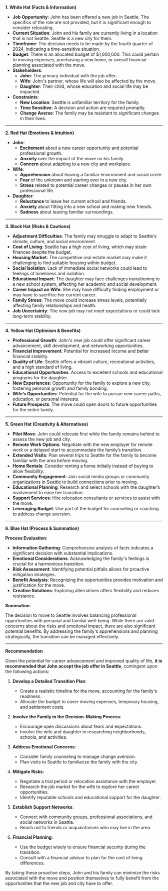 **1. White Hat (Facts & Information)**

- **Job Opportunity**: John has been offered a new job in Seattle. The specifics of the role are not provided, but it is significant enough to consider relocating.
- **Current Situation**: John and his family are currently living in a location that is not Seattle. Seattle is a new city for them.
- **Timeframe**: The decision needs to be made by the fourth quarter of 2024, indicating a time-sensitive situation.
- **Budget**: There is an allocated budget of $1,000,000. This could pertain to moving expenses, purchasing a new home, or overall financial planning associated with the move.
- **Stakeholders**:
  - **John**: The primary individual with the job offer.
  - **Wife**: John's partner, whose life will also be affected by the move.
  - **Daughter**: Their child, whose education and social life may be impacted.
- **Constraints**:
  - **New Location**: Seattle is unfamiliar territory for the family.
  - **Time Sensitive**: A decision and action are required promptly.
  - **Change Averse**: The family may be resistant to significant changes in their lives.

---

**2. Red Hat (Emotions & Intuition)**

- **John**:
  - **Excitement** about a new career opportunity and potential professional growth.
  - **Anxiety** over the impact of the move on his family.
  - **Concern** about adapting to a new city and workplace.
- **Wife**:
  - **Apprehension** about leaving a familiar environment and social circle.
  - **Fear** of the unknown and starting over in a new city.
  - **Stress** related to potential career changes or pauses in her own professional life.
- **Daughter**:
  - **Reluctance** to leave her current school and friends.
  - **Anxiety** about fitting into a new school and making new friends.
  - **Sadness** about leaving familiar surroundings.

---

**3. Black Hat (Risks & Cautions)**

- **Adjustment Difficulties**: The family may struggle to adapt to Seattle's climate, culture, and social environment.
- **Cost of Living**: Seattle has a high cost of living, which may strain finances despite the budget.
- **Housing Market**: The competitive real estate market may make it challenging to find suitable housing within budget.
- **Social Isolation**: Lack of immediate social networks could lead to feelings of loneliness and isolation.
- **Educational Impact**: The daughter may face challenges transitioning to a new school system, affecting her academic and social development.
- **Career Impact on Wife**: She may have difficulty finding employment or may have to sacrifice her current career.
- **Family Stress**: The move could increase stress levels, potentially affecting family relationships and health.
- **Job Uncertainty**: The new job may not meet expectations or could lack long-term stability.

---

**4. Yellow Hat (Optimism & Benefits)**

- **Professional Growth**: John's new job could offer significant career advancement, skill development, and networking opportunities.
- **Financial Improvement**: Potential for increased income and better financial stability.
- **Quality of Life**: Seattle offers a vibrant culture, recreational activities, and a high standard of living.
- **Educational Opportunities**: Access to excellent schools and educational programs for the daughter.
- **New Experiences**: Opportunity for the family to explore a new city, fostering personal growth and family bonding.
- **Wife’s Opportunities**: Potential for the wife to pursue new career paths, education, or personal interests.
- **Future Prospects**: The move could open doors to future opportunities for the entire family.

---

**5. Green Hat (Creativity & Alternatives)**

- **Pilot Move**: John could relocate first while the family remains behind to assess the new job and city.
- **Remote Work Options**: Negotiate with the new employer for remote work or a delayed start to accommodate the family’s transition.
- **Extended Visits**: Plan several trips to Seattle for the family to become familiar with the area before moving.
- **Home Rentals**: Consider renting a home initially instead of buying to allow flexibility.
- **Community Engagement**: Join social media groups or community organizations in Seattle to build connections prior to moving.
- **Educational Planning**: Research and select schools with the daughter’s involvement to ease her transition.
- **Support Services**: Hire relocation consultants or services to assist with the move.
- **Leveraging Budget**: Use part of the budget for counseling or coaching to address change aversion.

---

**6. Blue Hat (Process & Summation)**

**Process Evaluation**:

- **Information Gathering**: Comprehensive analysis of facts indicates a significant decision with substantial implications.
- **Emotional Considerations**: Acknowledging the family's feelings is crucial for a harmonious transition.
- **Risk Assessment**: Identifying potential pitfalls allows for proactive mitigation strategies.
- **Benefit Analysis**: Recognizing the opportunities provides motivation and justification for the move.
- **Creative Solutions**: Exploring alternatives offers flexibility and reduces resistance.

**Summation**:

The decision to move to Seattle involves balancing professional opportunities with personal and familial well-being. While there are valid concerns about the risks and emotional impact, there are also significant potential benefits. By addressing the family's apprehensions and planning strategically, the transition can be managed effectively.

---

**Recommendation**

Given the potential for career advancement and improved quality of life, **it is recommended that John accept the job offer in Seattle**, contingent upon the following actions:

1. **Develop a Detailed Transition Plan**:
   - Create a realistic timeline for the move, accounting for the family's readiness.
   - Allocate the budget to cover moving expenses, temporary housing, and settlement costs.

2. **Involve the Family in the Decision-Making Process**:
   - Encourage open discussions about fears and expectations.
   - Involve the wife and daughter in researching neighborhoods, schools, and activities.

3. **Address Emotional Concerns**:
   - Consider family counseling to manage change aversion.
   - Plan visits to Seattle to familiarize the family with the city.

4. **Mitigate Risks**:
   - Negotiate a trial period or relocation assistance with the employer.
   - Research the job market for the wife to explore her career opportunities.
   - Identify reputable schools and educational support for the daughter.

5. **Establish Support Networks**:
   - Connect with community groups, professional associations, and social networks in Seattle.
   - Reach out to friends or acquaintances who may live in the area.

6. **Financial Planning**:
   - Use the budget wisely to ensure financial security during the transition.
   - Consult with a financial advisor to plan for the cost of living differences.

By taking these proactive steps, John and his family can minimize the risks associated with the move and position themselves to fully benefit from the opportunities that the new job and city have to offer.